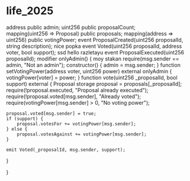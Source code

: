 # life_2025 
address public admin;
uint256 public proposalCount;  
mapping(uint256 => Proposal) public proposals;
mapping(address => uint256) public votingPower;
event ProposalCreated(uint256 proposalId, string description);
nice popka
event Voted(uint256 proposalId, address voter, bool support);
ssd
hello 
razletayu
event ProposalExecuted(uint256 proposalId); 
modifier onlyAdmin() { 
moy stakan
    require(msg.sender == admin, "Not an admin");
constructor() {
    admin = msg.sender;
}
function setVotingPower(address voter, uint256 power) external onlyAdmin {
    votingPower[voter] = power;
}
function vote(uint256 _proposalId, bool support) external {
    Proposal storage proposal = proposals[_proposalId];
    require(!proposal.executed, "Proposal already executed");
    require(!proposal.voted[msg.sender], "Already voted");
    require(votingPower[msg.sender] > 0, "No voting power");
    
    proposal.voted[msg.sender] = true;
    if (support) {
        proposal.votesFor += votingPower[msg.sender];
    } else {
        proposal.votesAgainst += votingPower[msg.sender];
    }
    
    emit Voted(_proposalId, msg.sender, support);
}

}

